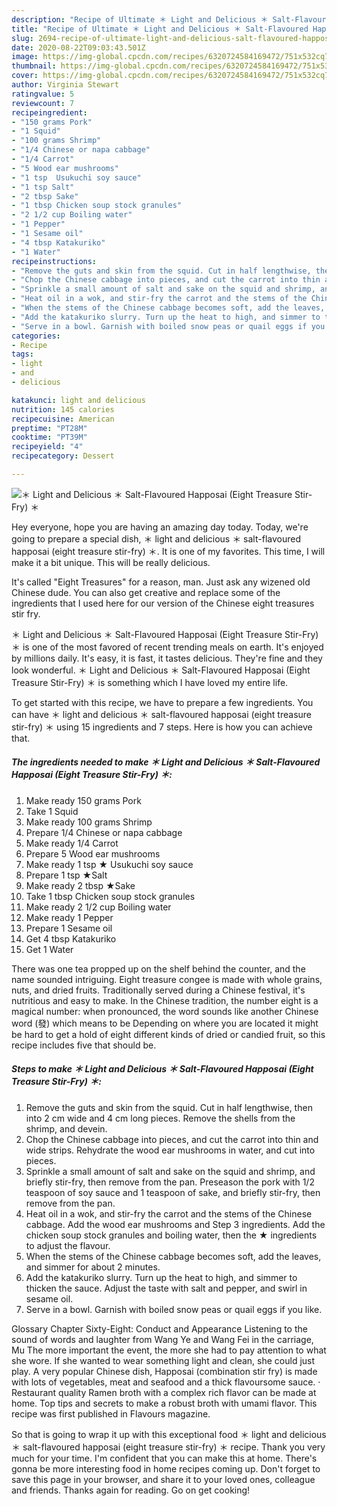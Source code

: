 ```yaml
---
description: "Recipe of Ultimate ＊ Light and Delicious ＊ Salt-Flavoured Happosai (Eight Treasure Stir-Fry) ＊"
title: "Recipe of Ultimate ＊ Light and Delicious ＊ Salt-Flavoured Happosai (Eight Treasure Stir-Fry) ＊"
slug: 2694-recipe-of-ultimate-light-and-delicious-salt-flavoured-happosai-eight-treasure-stir-fry
date: 2020-08-22T09:03:43.501Z
image: https://img-global.cpcdn.com/recipes/6320724584169472/751x532cq70/＊-light-and-delicious-＊-salt-flavoured-happosai-eight-treasure-stir-fry-＊-recipe-main-photo.jpg
thumbnail: https://img-global.cpcdn.com/recipes/6320724584169472/751x532cq70/＊-light-and-delicious-＊-salt-flavoured-happosai-eight-treasure-stir-fry-＊-recipe-main-photo.jpg
cover: https://img-global.cpcdn.com/recipes/6320724584169472/751x532cq70/＊-light-and-delicious-＊-salt-flavoured-happosai-eight-treasure-stir-fry-＊-recipe-main-photo.jpg
author: Virginia Stewart
ratingvalue: 5
reviewcount: 7
recipeingredient:
- "150 grams Pork"
- "1 Squid"
- "100 grams Shrimp"
- "1/4 Chinese or napa cabbage"
- "1/4 Carrot"
- "5 Wood ear mushrooms"
- "1 tsp  Usukuchi soy sauce"
- "1 tsp Salt"
- "2 tbsp Sake"
- "1 tbsp Chicken soup stock granules"
- "2 1/2 cup Boiling water"
- "1 Pepper"
- "1 Sesame oil"
- "4 tbsp Katakuriko"
- "1 Water"
recipeinstructions:
- "Remove the guts and skin from the squid. Cut in half lengthwise, then into 2 cm wide and 4 cm long pieces. Remove the shells from the shrimp, and devein."
- "Chop the Chinese cabbage into pieces, and cut the carrot into thin and wide strips. Rehydrate the wood ear mushrooms in water, and cut into pieces."
- "Sprinkle a small amount of salt and sake on the squid and shrimp, and briefly stir-fry, then remove from the pan. Preseason the pork with 1/2 teaspoon of soy sauce and 1 teaspoon of sake, and briefly stir-fry, then remove from the pan."
- "Heat oil in a wok, and stir-fry the carrot and the stems of the Chinese cabbage. Add the wood ear mushrooms and Step 3 ingredients. Add the chicken soup stock granules and boiling water, then the ★ ingredients to adjust the flavour."
- "When the stems of the Chinese cabbage becomes soft, add the leaves, and simmer for about 2 minutes."
- "Add the katakuriko slurry. Turn up the heat to high, and simmer to thicken the sauce. Adjust the taste with salt and pepper, and swirl in sesame oil."
- "Serve in a bowl. Garnish with boiled snow peas or quail eggs if you like."
categories:
- Recipe
tags:
- light
- and
- delicious

katakunci: light and delicious 
nutrition: 145 calories
recipecuisine: American
preptime: "PT28M"
cooktime: "PT39M"
recipeyield: "4"
recipecategory: Dessert

---
```



![＊ Light and Delicious ＊ Salt-Flavoured Happosai (Eight Treasure Stir-Fry) ＊](https://img-global.cpcdn.com/recipes/6320724584169472/751x532cq70/＊-light-and-delicious-＊-salt-flavoured-happosai-eight-treasure-stir-fry-＊-recipe-main-photo.jpg)

Hey everyone, hope you are having an amazing day today. Today, we're going to prepare a special dish, ＊ light and delicious ＊ salt-flavoured happosai (eight treasure stir-fry) ＊. It is one of my favorites. This time, I will make it a bit unique. This will be really delicious.

It&#39;s called &#34;Eight Treasures&#34; for a reason, man. Just ask any wizened old Chinese dude. You can also get creative and replace some of the ingredients that I used here for our version of the Chinese eight treasures stir fry.

＊ Light and Delicious ＊ Salt-Flavoured Happosai (Eight Treasure Stir-Fry) ＊ is one of the most favored of recent trending meals on earth. It's enjoyed by millions daily. It's easy, it is fast, it tastes delicious. They're fine and they look wonderful. ＊ Light and Delicious ＊ Salt-Flavoured Happosai (Eight Treasure Stir-Fry) ＊ is something which I have loved my entire life.


To get started with this recipe, we have to prepare a few ingredients. You can have ＊ light and delicious ＊ salt-flavoured happosai (eight treasure stir-fry) ＊ using 15 ingredients and 7 steps. Here is how you can achieve that.

<!--inarticleads1-->

##### The ingredients needed to make ＊ Light and Delicious ＊ Salt-Flavoured Happosai (Eight Treasure Stir-Fry) ＊:

1. Make ready 150 grams Pork
1. Take 1 Squid
1. Make ready 100 grams Shrimp
1. Prepare 1/4 Chinese or napa cabbage
1. Make ready 1/4 Carrot
1. Prepare 5 Wood ear mushrooms
1. Make ready 1 tsp ★ Usukuchi soy sauce
1. Prepare 1 tsp ★Salt
1. Make ready 2 tbsp ★Sake
1. Take 1 tbsp Chicken soup stock granules
1. Make ready 2 1/2 cup Boiling water
1. Make ready 1 Pepper
1. Prepare 1 Sesame oil
1. Get 4 tbsp Katakuriko
1. Get 1 Water


There was one tea propped up on the shelf behind the counter, and the name sounded intriguing. Eight treasure congee is made with whole grains, nuts, and dried fruits. Traditionally served during a Chinese festival, it&#39;s nutritious and easy to make. In the Chinese tradition, the number eight is a magical number: when pronounced, the word sounds like another Chinese word (發) which means to be Depending on where you are located it might be hard to get a hold of eight different kinds of dried or candied fruit, so this recipe includes five that should be. 

<!--inarticleads2-->

##### Steps to make ＊ Light and Delicious ＊ Salt-Flavoured Happosai (Eight Treasure Stir-Fry) ＊:

1. Remove the guts and skin from the squid. Cut in half lengthwise, then into 2 cm wide and 4 cm long pieces. Remove the shells from the shrimp, and devein.
1. Chop the Chinese cabbage into pieces, and cut the carrot into thin and wide strips. Rehydrate the wood ear mushrooms in water, and cut into pieces.
1. Sprinkle a small amount of salt and sake on the squid and shrimp, and briefly stir-fry, then remove from the pan. Preseason the pork with 1/2 teaspoon of soy sauce and 1 teaspoon of sake, and briefly stir-fry, then remove from the pan.
1. Heat oil in a wok, and stir-fry the carrot and the stems of the Chinese cabbage. Add the wood ear mushrooms and Step 3 ingredients. Add the chicken soup stock granules and boiling water, then the ★ ingredients to adjust the flavour.
1. When the stems of the Chinese cabbage becomes soft, add the leaves, and simmer for about 2 minutes.
1. Add the katakuriko slurry. Turn up the heat to high, and simmer to thicken the sauce. Adjust the taste with salt and pepper, and swirl in sesame oil.
1. Serve in a bowl. Garnish with boiled snow peas or quail eggs if you like.


Glossary Chapter Sixty-Eight: Conduct and Appearance Listening to the sound of words and laughter from Wang Ye and Wang Fei in the carriage, Mu The more important the event, the more she had to pay attention to what she wore. If she wanted to wear something light and clean, she could just play. A very popular Chinese dish, Happosai (combination stir fry) is made with lots of vegetables, meat and seafood and a thick flavoursome sauce. · Restaurant quality Ramen broth with a complex rich flavor can be made at home. Top tips and secrets to make a robust broth with umami flavor. This recipe was first published in Flavours magazine. 

So that is going to wrap it up with this exceptional food ＊ light and delicious ＊ salt-flavoured happosai (eight treasure stir-fry) ＊ recipe. Thank you very much for your time. I'm confident that you can make this at home. There's gonna be more interesting food in home recipes coming up. Don't forget to save this page in your browser, and share it to your loved ones, colleague and friends. Thanks again for reading. Go on get cooking!
